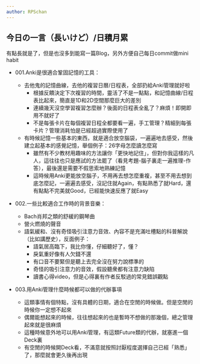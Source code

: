 ```yaml
---
author: RPSchan
---
```


## 今日の一言（長いけど）/日積月累
有點長就是了，但是也沒多到能寫一篇Blog，另外方便自己每日commit做mini habit

- 001.Anki是很適合鞏固記憶的工具：
    - 去他鬼的記憶曲線，去他的複習日曆/日程表，全部扔給Anki管理就好啦
        - 根據反饋決定下次複習的時間，靈活了不是一點點，和記憶曲線/日程表比起來，簡直是1D和2D空間那麼巨大的差別
        - 連續幾天沒空學習複習怎麼辦？後面的日程表全亂了？麻煩！即開即用不就好了
        - 不是每張卡片在每個複習日程全都要看一遍，手工管理？精細到每張卡片？管理消耗怕是已經超過實際使用了
    - 有時候記憶一些基本的東西，就是適合放空腦袋，一遍遍地去感受，然後建立起基本的感覺記憶，舉個例子：26字母怎麼讀怎麼寫
        - 雖然有不少教材用趣味的方法讓你「更快地記住」，但對你我這樣的凡人，這往往也只是應試的方法罷了（看見考題-腦子裏走一遍推理-作答），最後還是需要不假思索地熟練記憶
        - 這時候用Anki更能放空腦子，不用再去想怎麼重複，甚至不用去想到底怎麼記，一遍遍去感受，沒記住就Again，有點熟悉了就Hard，還有點點不完美就Good，已經能快速反應了就Easy

- 002.一些比較適合工作時的背景音樂：
    - Bach肖邦之類的舒緩的鋼琴曲
    - 營火燃燒的聲音
    - 語氣緩和、沒有奇怪吸引注意力音效、內容不是充滿吐槽點的科普解說（比如講歷史），反面例子：
        - 語氣居高臨下，我比你懂，仔細聽好了，懂？
        - 戾氣重好像有人欠錢不還
        - 有口音不要緊但是聽上去完全沒在努力說標準的
        - 奇怪的吸引注意力的音效，假設聽衆都有注意力缺陷
        - 讀書心得video，但是心得裏有作者反駁過的常見錯誤觀點

- 003.用Anki管理什麼時候都可以做的代辦事項
    - 這類事情有個特點，沒有具體的日期，適合在空閒的時候做。但是空閒的時候你一定想不起來
    - 偶爾能想起來的時候，往往想起來的也是暫時不想做的那幾個，總之管理起來就是很麻煩
    - 這種時候意外地可以用Anki管理，有這類Future類的代辦，就塞進一個Deck裏
    - 有空閒的時候開Deck看，不滿意就按照討厭程度選擇自己已經「熟悉」了，那麼就會更久後再出現

















